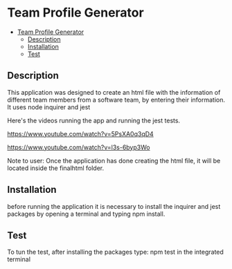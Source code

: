 # Team Profile Generator

- [Team Profile Generator](#team-profile-generator)
  - [Description](#description)
  - [Installation](#installation)
  - [Test](#test)




## Description
This application was designed to create an html file with the information of different team members from a software team, by entering their information. It uses node inquirer and jest

Here's the videos running the app and running the jest tests.



https://www.youtube.com/watch?v=5PsXA0q3qD4


https://www.youtube.com/watch?v=l3s-6byp3Wo

Note to user: Once the application has done creating the html file, it will be located inside the finalhtml folder.


## Installation

before running the application it is necessary to install the inquirer and jest packages by opening a terminal and typing npm install.


## Test 

To tun the test, after installing the packages type: npm test in the integrated terminal






  
   